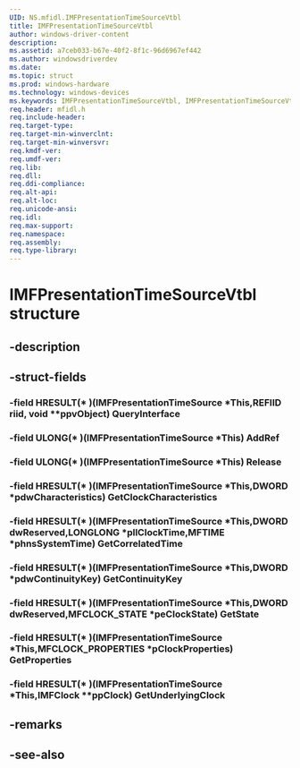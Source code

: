 ```yaml
---
UID: NS.mfidl.IMFPresentationTimeSourceVtbl
title: IMFPresentationTimeSourceVtbl
author: windows-driver-content
description: 
ms.assetid: a7ceb033-b67e-40f2-8f1c-96d6967ef442
ms.author: windowsdriverdev
ms.date: 
ms.topic: struct
ms.prod: windows-hardware
ms.technology: windows-devices
ms.keywords: IMFPresentationTimeSourceVtbl, IMFPresentationTimeSourceVtbl
req.header: mfidl.h
req.include-header:
req.target-type:
req.target-min-winverclnt:
req.target-min-winversvr:
req.kmdf-ver:
req.umdf-ver:
req.lib:
req.dll:
req.ddi-compliance:
req.alt-api:
req.alt-loc:
req.unicode-ansi:
req.idl:
req.max-support:
req.namespace:
req.assembly:
req.type-library:
---
```


# IMFPresentationTimeSourceVtbl structure

## -description



## -struct-fields

### -field HRESULT(* )(IMFPresentationTimeSource *This,REFIID riid, void **ppvObject) QueryInterface			
 	
### -field ULONG(* )(IMFPresentationTimeSource *This) AddRef			
 	
### -field ULONG(* )(IMFPresentationTimeSource *This) Release			
 	
### -field HRESULT(* )(IMFPresentationTimeSource *This,DWORD *pdwCharacteristics) GetClockCharacteristics			
 	
### -field HRESULT(* )(IMFPresentationTimeSource *This,DWORD dwReserved,LONGLONG *pllClockTime,MFTIME *phnsSystemTime) GetCorrelatedTime			
 	
### -field HRESULT(* )(IMFPresentationTimeSource *This,DWORD *pdwContinuityKey) GetContinuityKey			
 	
### -field HRESULT(* )(IMFPresentationTimeSource *This,DWORD dwReserved,MFCLOCK_STATE *peClockState) GetState			
 	
### -field HRESULT(* )(IMFPresentationTimeSource *This,MFCLOCK_PROPERTIES *pClockProperties) GetProperties			
 	
### -field HRESULT(* )(IMFPresentationTimeSource *This,IMFClock **ppClock) GetUnderlyingClock			
 	
## -remarks

## -see-also